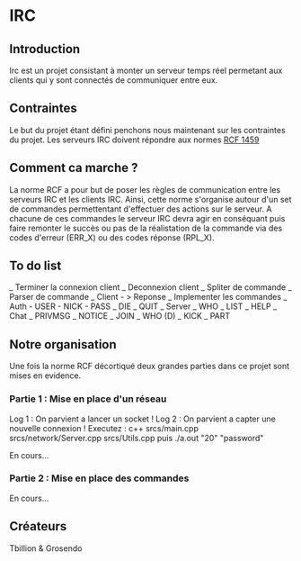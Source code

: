 # IRC

## Introduction

Irc est un projet consistant à monter un serveur temps réel permetant aux clients qui y sont connectés de communiquer entre eux.

## Contraintes

Le but du projet étant défini penchons nous maintenant sur les contraintes du projet. 
Les serveurs IRC doivent répondre aux normes <a href="http://abcdrfc.free.fr/rfc-vf/rfc1459.html">RCF 1459</a>

## Comment ca marche ?

La norme RCF a pour but de poser les règles de communication entre les serveurs IRC et les clients IRC.
Ainsi, cette norme s'organise autour d'un set de commandes permettentant d'effectuer des actions sur le serveur.
A chacune de ces commandes le serveur IRC devra agir en conséquant puis faire remonter le succès ou pas de la réalistation de la commande via des codes d'erreur (ERR_X) ou des codes réponse (RPL_X).

## To do list

_ Terminer la connexion client
_ Deconnexion client
_ Spliter de commande
_ Parser de commande
_ Client
	- > Reponse
_ Implementer les commandes 
	_ Auth
		- USER 
		- NICK
		- PASS 
		_ DIE
		_ QUIT
	_ Server
		_ WHO 
		_ LIST
		_ HELP
	_ Chat
		_ PRIVMSG
		_ NOTICE
		_ JOIN
		_ WHO (D)
		_ KICK
		_ PART



## Notre organisation

Une fois la norme RCF décortiqué deux grandes parties dans ce projet sont mises en evidence.

### Partie 1 : Mise en place d'un réseau

Log 1 : On parvient a lancer un socket ! 
Log 2 : On parvient a capter une nouvelle connexion !
Executez : c++ srcs/main.cpp srcs/network/Server.cpp srcs/Utils.cpp 
puis  ./a.out "20" "password"

En cours...

### Partie 2 : Mise en place des commandes

En cours...

## Créateurs

Tbillion & Grosendo